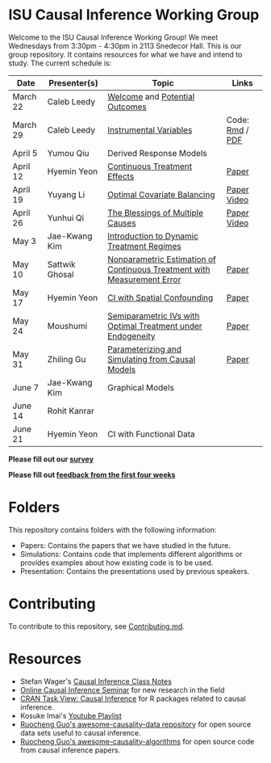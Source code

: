 
# ISU Causal Inference Working Group

Welcome to the ISU Causal Inference Working Group! We meet Wednesdays from
3:30pm - 4:30pm in 2113 Snedecor Hall. This is our group repository. It
contains resources for what we have and intend to study. The current schedule
is:

| Date     | Presenter(s)   | Topic                                                                                                           | Links                                                                                                     |
| -----    | ----------     | ------                                                                                                          | ----                                                                                                      |
| March 22 | Caleb Leedy    | [Welcome](Presentations/welcome_032223.pdf) and [Potential Outcomes](Presentations/intro_032223.pdf)            |                                                                                                           |
| March 29 | Caleb Leedy    | [Instrumental Variables](Presentations/iv.pdf)                                                                  | Code: [Rmd](Simulations/est_ate_iv.Rmd) / [PDF](Simulations/est_ate_iv.pdf)                               |
| April 5  | Yumou Qiu      | Derived Response Models                                                                                         |                                                                                                           |
| April 12 | Hyemin Yeon    | [Continuous Treatment Effects](Presentations/CIWG_20230412_HyeminYeon_ContTrt.pdf)                              | [Paper](https://tinyurl.com/mdxy5nu9)                                                                     |
| April 19 | Yuyang Li      | [Optimal Covariate Balancing](Presentations/Optimal_Covariate_Balancing_0419.pdf)                               | [Paper](https://tinyurl.com/3dtxcw6y) [Video](https://iastate.box.com/s/3gzqp844hxwwteogwnub1tfuv6dx7jb6) |
| April 26 | Yunhui Qi      | [The Blessings of Multiple Causes](Presentations/Blessing_Challenges_MultiCause_0426.pdf)                       | [Paper](https://tinyurl.com/4szac96n) [Video](https://iastate.box.com/s/nlkn8eln0m8achyp3md3uw18z7p7ekbf) |
| May 3    | Jae-Kwang Kim  | [Introduction to Dynamic Treatment Regimes](Presentations/Intro_DTR.pdf)                                        |                                                                                                           |
| May 10   | Sattwik Ghosal | [Nonparametric Estimation of Continuous Treatment with Measurement Error](Presentations/CIWG_20230510.pdf)      | [Paper](https://tinyurl.com/2mzpsvhb)                                                                     |
| May 17   | Hyemin Yeon    | [CI with Spatial Confounding](Presentations/CIWG_20230517_HyeminYeon_SpatConfound.pdf)                          | [Paper](https://arxiv.org/abs/2112.14946)                                                                 |
| May 24   | Moushumi       | [Semiparametric IVs with Optimal Treatment under Endogeneity](Presentations/SemiIV.pdf)                         | [Paper](https://tinyurl.com/549nfn52)                                                                     |
| May 31   | Zhiling Gu     | [Parameterizing and Simulating from Causal Models](Presentations/ZG_053123.pdf)                                 | [Paper](https://arxiv.org/pdf/2109.03694.pdf)                                                             |
| June 7   | Jae-Kwang Kim  | Graphical Models                                                                                                |                                                                                                           |
| June 14  | Rohit Kanrar   |                                                                                                                 |                                                                                                           |
| June 21  | Hyemin Yeon    | CI with Functional Data                                                                                         |                                                                                                           |


**Please fill out our [survey](https://forms.gle/Bc3gPvWuRnTWU2gy5)**

**Please fill out [feedback from the first four weeks](https://forms.gle/VKYz4b6n3YHbk7i76)**

# Folders

This repository contains folders with the following information:

* Papers: Contains the papers that we have studied in the future.
* Simulations: Contains code that implements different algorithms or provides
  examples about how existing code is to be used.
* Presentation: Contains the presentations used by previous speakers.

# Contributing

To contribute to this repository, see [Contributing.md](Contributing.md).

# Resources

* Stefan Wager's [Causal Inference Class
  Notes](https://web.stanford.edu/~swager/stats361.pdf)
* [Online Causal Inference Seminar](https://sites.google.com/view/ocis/home)
  for new research in the field
* [CRAN Task View: Causal
  Inference](https://cran.r-project.org/web/views/CausalInference.html) for R
  packages related to causal inference.
* Kosuke Imai's [Youtube Playlist](https://www.youtube.com/@imaikosuke)
* [Ruocheng Guo's awesome-causality-data
  repository](https://github.com/rguo12/awesome-causality-data) for open source
  data sets useful to causal inference.
* [Ruocheng Guo's
  awesome-causality-algorithms](https://github.com/rguo12/awesome-causality-algorithms)
  for open source code from causal inference papers.

